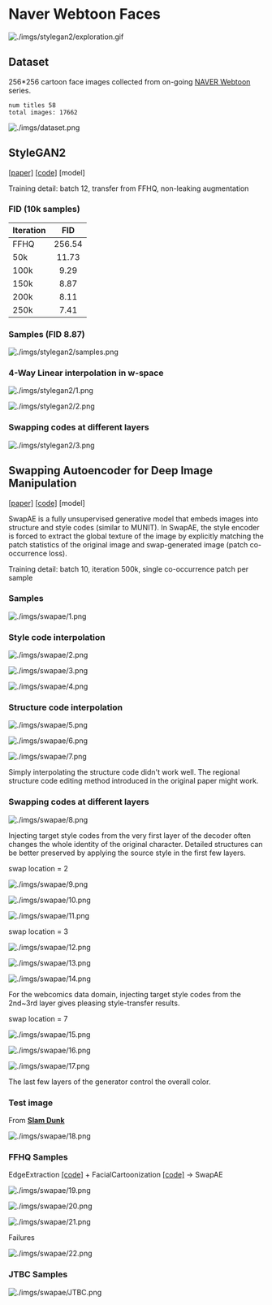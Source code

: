 # **Naver Webtoon Faces**

![./imgs/stylegan2/exploration.gif](./imgs/stylegan2/exploration.gif)

## Dataset


256*256 cartoon face images collected from on-going [NAVER Webtoon](https://comic.naver.com/index.nhn) series.

```
num titles 58
total images: 17662
```

![./imgs/dataset.png](./imgs/datasets.png)


## StyleGAN2


[[paper]](https://arxiv.org/abs/1912.04958) [[code]](https://github.com/rosinality/stylegan2-pytorch) [model]

Training detail: batch 12, transfer from FFHQ, non-leaking augmentation

### FID (10k samples)

| Iteration            | FID               | 
| :------------------- | :----------------:|
| FFHQ                 | 256.54            |
| 50k                  | 11.73             |
| 100k                 | 9.29              |
| 150k                 | 8.87              |
| 200k                 | 8.11              |
| 250k                 | 7.41              |


### Samples (FID 8.87)

![./imgs/stylegan2/samples.png](./imgs/stylegan2/samples.png)


### 4-Way Linear interpolation in w-space

![./imgs/stylegan2/1.png](./imgs/stylegan2/1.png)

![./imgs/stylegan2/2.png](./imgs/stylegan2/2.png)


### Swapping codes at different layers

![./imgs/stylegan2/3.png](./imgs/stylegan2/3.png)



## Swapping Autoencoder for Deep Image Manipulation


[[paper]](https://arxiv.org/abs/2007.00653) [[code]](https://github.com/rosinality/swapping-autoencoder-pytorch) [model]

SwapAE is a fully unsupervised generative model that embeds images into structure and style codes (similar to MUNIT). In SwapAE, the style encoder is forced to extract the global texture of the image by explicitly matching the patch statistics of the original image and swap-generated image (patch co-occurrence loss).

Training detail: batch 10, iteration 500k, single co-occurrence patch per sample

### Samples

![./imgs/swapae/1.png](./imgs/swapae/1.png)


### Style code interpolation

![./imgs/swapae/2.png](./imgs/swapae/2.png)

![./imgs/swapae/3.png](./imgs/swapae/3.png)

![./imgs/swapae/4.png](./imgs/swapae/4.png)


### Structure code interpolation

![./imgs/swapae/5.png](./imgs/swapae/5.png)

![./imgs/swapae/6.png](./imgs/swapae/6.png)

![./imgs/swapae/7.png](./imgs/swapae/7.png)

Simply interpolating the structure code didn't work well. The regional structure code editing method introduced in the original paper might work.


### Swapping codes at different layers

![./imgs/swapae/8.png](./imgs/swapae/8.png)

Injecting target style codes from the very first layer of the decoder often changes the whole identity of the original character. Detailed structures can be better preserved by applying the source style in the first few layers.

swap location = 2

![./imgs/swapae/9.png](./imgs/swapae/9.png)

![./imgs/swapae/10.png](./imgs/swapae/10.png)

![./imgs/swapae/11.png](./imgs/swapae/11.png)

swap location = 3

![./imgs/swapae/12.png](./imgs/swapae/12.png)

![./imgs/swapae/13.png](./imgs/swapae/13.png)

![./imgs/swapae/14.png](./imgs/swapae/14.png)

For the webcomics data domain, injecting target style codes from the 2nd~3rd layer gives pleasing style-transfer results.

swap location = 7

![./imgs/swapae/15.png](./imgs/swapae/15.png)

![./imgs/swapae/16.png](./imgs/swapae/16.png)

![./imgs/swapae/17.png](./imgs/swapae/17.png)

The last few layers of the generator control the overall color.


### Test image
From [**Slam Dunk**](https://en.wikipedia.org/wiki/Slam_Dunk_(manga))

![./imgs/swapae/18.png](./imgs/swapae/18.png)


### FFHQ Samples
EdgeExtraction [[code]](https://github.com/xavysp/DexiNed/tree/master/DexiNed-Pytorch)  + FacialCartoonization [[code]](https://github.com/SystemErrorWang/FacialCartoonization) → SwapAE

![./imgs/swapae/19.png](./imgs/swapae/19.png)

![./imgs/swapae/20.png](./imgs/swapae/20.png)

![./imgs/swapae/21.png](./imgs/swapae/21.png)

Failures

![./imgs/swapae/22.png](./imgs/swapae/22.png)


### JTBC Samples

![./imgs/swapae/JTBC.png](./imgs/swapae/JTBC.png)

